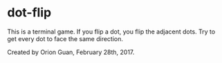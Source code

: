 # dot-flip
This is a terminal game. If you flip a dot, you flip the adjacent dots. Try to get every dot to face the same direction.

Created by Orion Guan, February 28th, 2017.
